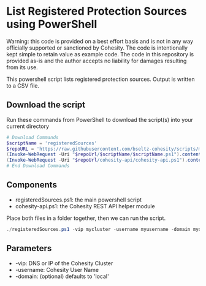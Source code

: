 # List Registered Protection Sources using PowerShell

Warning: this code is provided on a best effort basis and is not in any way officially supported or sanctioned by Cohesity. The code is intentionally kept simple to retain value as example code. The code in this repository is provided as-is and the author accepts no liability for damages resulting from its use.

This powershell script lists registered protection sources. Output is written to a CSV file.

## Download the script

Run these commands from PowerShell to download the script(s) into your current directory

```powershell
# Download Commands
$scriptName = 'registeredSources'
$repoURL = 'https://raw.githubusercontent.com/bseltz-cohesity/scripts/master/powershell'
(Invoke-WebRequest -Uri "$repoUrl/$scriptName/$scriptName.ps1").content | Out-File "$scriptName.ps1"; (Get-Content "$scriptName.ps1") | Set-Content "$scriptName.ps1"
(Invoke-WebRequest -Uri "$repoUrl/cohesity-api/cohesity-api.ps1").content | Out-File cohesity-api.ps1; (Get-Content cohesity-api.ps1) | Set-Content cohesity-api.ps1
# End Download Commands
```

## Components

* registeredSources.ps1: the main powershell script
* cohesity-api.ps1: the Cohesity REST API helper module

Place both files in a folder together, then we can run the script.

```powershell
./registeredSources.ps1 -vip mycluster -username myusername -domain mydomain
```

## Parameters

* -vip: DNS or IP of the Cohesity Cluster
* -username: Cohesity User Name
* -domain: (optional) defaults to 'local'
